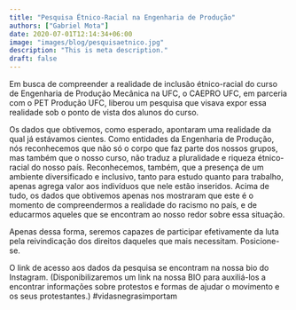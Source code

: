 ```yaml
---
title: "Pesquisa Étnico-Racial na Engenharia de Produção"
authors: ["Gabriel Mota"]
date: 2020-07-01T12:14:34+06:00
image: "images/blog/pesquisaetnico.jpg"
description: "This is meta description."
draft: false
---
```



Em busca de compreender a realidade de inclusão étnico-racial do curso de Engenharia de Produção Mecânica na UFC, o CAEPRO UFC, em parceria com o PET Produção UFC, liberou um pesquisa que visava expor essa realidade sob o ponto de vista dos alunos do curso.

Os dados que obtivemos, como esperado, apontaram uma realidade da qual já estávamos cientes. Como entidades da Engenharia de Produção, nós reconhecemos que não só o corpo que faz parte dos nossos grupos, mas também que o nosso curso, não traduz a pluralidade e riqueza étnico-racial do nosso país. Reconhecemos, também, que a presença de um ambiente diversificado e inclusivo, tanto para estudo quanto para trabalho, apenas agrega valor aos indivíduos que nele estão inseridos. Acima de tudo, os dados que obtivemos apenas nos mostraram que este é o momento de compreendermos a realidade do racismo no país, e de educarmos aqueles que se encontram ao nosso redor sobre essa situação.

Apenas dessa forma, seremos capazes de participar efetivamente da luta pela reivindicação dos direitos daqueles que mais necessitam. Posicione-se.

O link de acesso aos dados da pesquisa se encontram na nossa bio do Instagram. (Disponibilizaremos um link na nossa BIO para auxiliá-los a encontrar informações sobre protestos e formas de ajudar o movimento e os seus protestantes.) #vidasnegrasimportam



